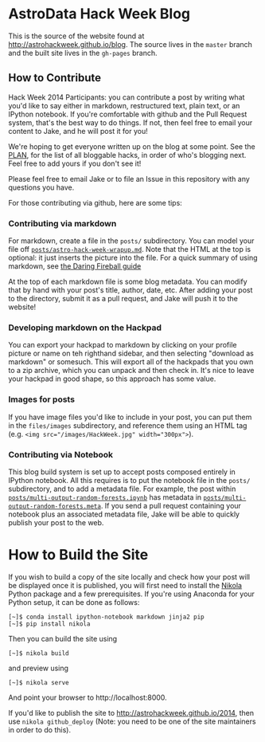 # AstroData Hack Week Blog

This is the source of the website found at
http://astrohackweek.github.io/blog. The source lives in the `master`
branch and the built site lives in the `gh-pages` branch.

## How to Contribute

Hack Week 2014 Participants: you can contribute a post by writing what you'd like to say either in markdown, restructured text, plain text, or an IPython notebook. If you're comfortable with github and the Pull Request system, that's the best way to do things. If not, then feel free to email your content to Jake, and he will post it for you!

We're hoping to get everyone written up on the blog at some point. See the [PLAN](PLAN.md), for the list of all bloggable hacks, in order of who's blogging next. Feel free to add yours if you don't see it!

Please feel free to email Jake or to file an Issue in this repository with any questions you have.

For those contributing via github, here are some tips:

### Contributing via markdown

For markdown, create a file in the ``posts/`` subdirectory. You can model your file off [``posts/astro-hack-week-wrapup.md``](https://raw.githubusercontent.com/AstroHackWeek/website_source/master/posts/astro-hack-week-wrapup.md). Note that the HTML at the top is optional: it just inserts the picture into the file. For a quick summary of using markdown, see [the Daring Fireball guide](http://daringfireball.net/projects/markdown/)

At the top of each markdown file is some blog metadata. You can modify that by hand with your post's title, author, date, etc. After adding your post to the directory, submit it as a pull request, and Jake will push it to the website!

### Developing markdown on the Hackpad

You can export your hackpad to markdown by clicking on your profile picture or name on teh righthand sidebar, and then selecting "download as markdown" or somesuch. This will export all of the hackpads that you own to a zip archive, which you can unpack and then check in. It's nice to leave your hackpad in good shape, so this approach has some value.

### Images for posts

If you have image files you'd like to include in your post, you can put them in the ``files/images`` subdirectory, and reference them using an HTML tag (e.g. ``<img src="/images/HackWeek.jpg" width="300px">``).

### Contributing via Notebook

This blog build system is set up to accept posts composed entirely in IPython notebook. All this requires is to put the notebook file in the ``posts/`` subdirectory, and to add a metadata file. For example, the post within [``posts/multi-output-random-forests.ipynb``](https://github.com/AstroHackWeek/website_source/blob/master/posts/multi-output-random-forests.ipynb) has metadata in [``posts/multi-output-random-forests.meta``](https://github.com/AstroHackWeek/website_source/blob/master/posts/multi-output-random-forests.meta). If you send a pull request containing your notebook plus an associated metadata file, Jake will be able to quickly publish your post to the web.

# How to Build the Site

If you wish to build a copy of the site locally and check how your post will be displayed once it is published, you will first need to install the [Nikola](http://getnikola.com) Python package and a few prerequisites. If you're using Anaconda for your Python setup, it can be done as follows:

```
[~]$ conda install ipython-notebook markdown jinja2 pip
[~]$ pip install nikola
```

Then you can build the site using

```
[~]$ nikola build
```

and preview using

```
[~]$ nikola serve
```

And point your browser to http://localhost:8000.

If you'd like to publish the site to http://astrohackweek.github.io/2014, then use ``nikola github_deploy`` (Note: you need to be one of the site maintainers in order to do this).
